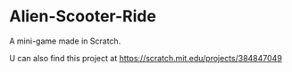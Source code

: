# Alien-Scooter-Ride
A mini-game made in Scratch. 

U can also find this project at https://scratch.mit.edu/projects/384847049
